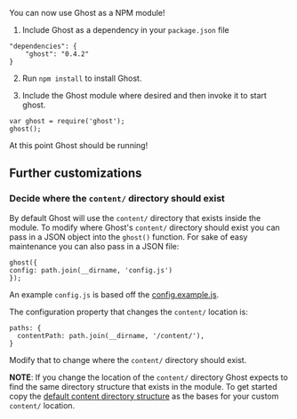 You can now use Ghost as a NPM module!

1.  Include Ghost as a dependency in your `package.json` file

  ```
"dependencies": {
      "ghost": "0.4.2"
}
  ```

2.  Run `npm install` to install Ghost.

3.  Include the Ghost module where desired and then invoke it to start ghost.

  ```
var ghost = require('ghost');
ghost();
  ```

At this point Ghost should be running!

## Further customizations

### Decide where the `content/` directory should exist

By default Ghost will use the `content/` directory that exists inside the module.  To modify where Ghost's `content/` directory should exist you can pass in a JSON object into the `ghost()` function.  For sake of easy maintenance you can also pass in a JSON file:

  ```
ghost({
  config: path.join(__dirname, 'config.js')
});
  ```

An example `config.js` is based off the [config.example.js](https://github.com/TryGhost/Ghost/blob/master/config.example.js).

The configuration property that changes the `content/` location is:

```
paths: {
  contentPath: path.join(__dirname, '/content/'),
}
```

Modify that to change where the `content/` directory should exist.

**NOTE**:  If you change the location of the `content/` directory Ghost expects to find the same directory structure that exists in the module.  To get started copy the [default content directory structure](https://github.com/TryGhost/Ghost/tree/master/content) as the bases for your custom `content/` location.
